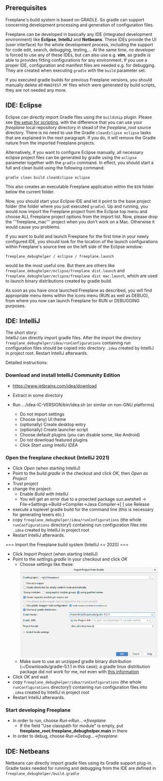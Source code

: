 ## Prerequisites

Freeplane's build system is based on GRADLE. So gradle can support concerning development processing and generation of configuration files.

Freeplane can be developed in basically any IDE (integrated development environment) like **Eclipse**, **IntelliJ** and **Netbeans**. These IDEs provide the UI (user interface) for the whole development process, including the support for code edit, search, debugging, testing,... At the same time, no developer is forced to use any of these IDEs, but can also use e.g. **vim**, as gradle is able to provides fitting configurations for any environment. If you use a proper IDE, configuration and manifest files are needed e.g. for debugging. They are created when executing <code>gradle</code> with the <code>build</code> parameter set. 

If you executed gradle builds for previous Freeplane versions, you should manually delete all <code>MANIFEST.MF</code> files which were generated by build scripts, they are not needed any more.


## IDE: Eclipse

Eclipse can directly import Gradle files using the <code>buildship</code> plugin. Please see [the setup for scripting](../scripting/Scripting_environment_setup.md#how-to-set-up-your-environment-with-the-eclipse-plug-ins-for-gradle), with the difference that you can use your *freeplane* local repository directory in stead of the *freeplane_root* source directory. There is no need to use the Gradle <code>cleanEclipse eclipse</code> tasks that are explained in the next paragraph. If you do, it will remove the Gradle nature from the imported Freeplane projects.

Alternatively, if you want to configure Eclipse manually, all necessary eclipse project files can be generated by gradle using the <code>eclipse</code> parameter together with the <code>gradle</code> command. In effect, you should start a full and clean build using the following command:

`gradle clean build cleanEclipse eclipse`

This also creates an executable Freeplane application within the <code>BIN</code> folder below the current folder.

Now, you should start your Eclipse IDE and let it point to the base project folder (the folder where you just executed <code>gradle</code>). Up and running, you would now import the Freeplane project from the Eclipse top menu and choose ALL Freeplane project options from the import list. Now, please drop the '''freeplane_mac''' project when you don't work on a Mac. Otherwise it would cause you problems.

If you want to build and launch Freeplane for the first time in your newly configured IDE, you should look for the location of the launch configurations within Freeplane's source tree on the left side of the Eclipse window:

`freeplane_debughelper / eclipse / freeplane.launch`

would be the most useful one. But there are others like <code>freeplane_debughelper/eclipse/freeplane dist.launch</code> and <code>freeplane_debughelper/eclipse/freeplane dist mac.launch</code>, which are used to launch binary distributions created by gradle build. 

As soon as you have once launched Freeplane as described, you will find appropriate menu items within the icons menu (RUN as well as DEBUG), from where you now can launch Freeplane for RUN or DEBUGGING purposes.

## IDE: IntelliJ

The short story:<br/>
IntelliJ can directly import gradle files. After the import the directory
<code>freeplane_debughelper/idea/runConfigurations</code> containing run
configuration files should be copied into directory <code>.idea</code>
created by IntelliJ in project root. Restart IntelliJ afterwards.

Detailed instructions:
### Download and install IntelliJ Community Edition

* https://www.jetbrains.com/idea/download
* Extract in some directory
* Run .../idea-IC-VERSION/bin/idea.sh (or similar on non-GNU platforms)

    * Do not import settings
    * Choose (any) UI theme
    * (optionally) Create desktop entry
    * (optionally) Create launcher script
    * Choose default plugins (you can disable some, like Android)
    * Do not download featured plugins
    * Click *Start using IntelliJ IDEA*

### Open the freeplane checkout (IntelliJ 2021)

* Click *Open* (when starting IntelliJ)
* Point to the *build.gradle* in the checkout and click *OK*, then *Open as Project*
* Trust project
* change the project:
    * Enable *Build with IntelliJ*
    * You will get an error due to a proected package sun.awtshell -> <br>File->Settings->Build->Compiler->Java Compiler->[ ] use Release
* execute a toplevel gradle build for the command line (this is necessary for generating lexers etc.)
* copy <code>freeplane_debughelper/idea/runConfigurations</code> (the whole <code>runConfigurations</code> directory!) containing run configuration files into <code>.idea</code> created by IntelliJ in project root
* Restart IntelliJ afterwards.

=== Import the Freeplane build system (IntelliJ <= 2020) ===

* Click *Import Project* (when starting IntelliJ)
* Point to the *settings.gradle* in your checkout and click *OK*
    * Choose settings like these:<br/>![](../images/IntelliJ_import_gradle.png ':size=200')
    * Make sure to use an unzipped gradle binary distribution (~/Downloads/gradle-5.1.1 in this case); a gradle linux distribution package did not work for me, not even with [this information](https://stackoverflow.com/questions/18495474/how-to-define-gradles-home-in-idea)
* Click *OK* and wait
* copy <code>freeplane_debughelper/idea/runConfigurations</code> (the whole <code>runConfigurations</code> directory!) containing run configuration files into <code>.idea</code> created by IntelliJ in project root
* Restart IntelliJ afterwards.

### Start developing Freeplane

* In order to run, choose *Run->Run...->freeplane*
    * If the field "Use classpath for module" is empty, put **freeplane_root.freeplane_debughelper.main** in there
* In order to debug, choose *Run->Debug...->freeplane*

## IDE: Netbeans

Netbeans can directly import gradle files using its Gradle support plug-in.
Gradle tasks needed for running and debugging from the IDE are defined in <code>freeplane_debughelper/build.gradle</code>  

<!-- ({Category:Coding}) -->

